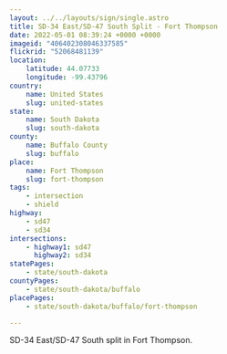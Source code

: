 ```yaml
---
layout: ../../layouts/sign/single.astro
title: SD-34 East/SD-47 South Split - Fort Thompson
date: 2022-05-01 08:39:24 +0000 +0000
imageid: "406402308046337585"
flickrid: "52068481139"
location:
    latitude: 44.07733
    longitude: -99.43796
country:
    name: United States
    slug: united-states
state:
    name: South Dakota
    slug: south-dakota
county:
    name: Buffalo County
    slug: buffalo
place:
    name: Fort Thompson
    slug: fort-thompson
tags:
    - intersection
    - shield
highway:
    - sd47
    - sd34
intersections:
    - highway1: sd47
      highway2: sd34
statePages:
    - state/south-dakota
countyPages:
    - state/south-dakota/buffalo
placePages:
    - state/south-dakota/buffalo/fort-thompson

---
```

SD-34 East/SD-47 South split in Fort Thompson.
